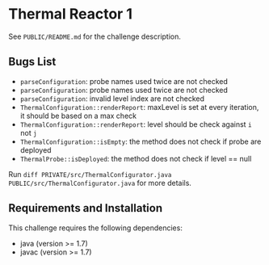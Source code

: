# Thermal Reactor 1

See `PUBLIC/README.md` for the challenge description.

## Bugs List

* `parseConfiguration`: probe names used twice are not checked
* `parseConfiguration`: probe names used twice are not checked
* `parseConfiguration`: invalid level index are not checked
* `ThermalConfiguration::renderReport`: maxLevel is set at every iteration, it should be based on a max check
* `ThermalConfiguration::renderReport`: level should be check against `i` not `j`
* `ThermalConfiguration::isEmpty`: the method does not check if probe are deployed
* `ThermalProbe::isDeployed`: the method does not check if level == null

Run `diff PRIVATE/src/ThermalConfigurator.java PUBLIC/src/ThermalConfigurator.java`
for more details.

## Requirements and Installation

This challenge requires the following dependencies:

* java (version >= 1.7)
* javac (version >= 1.7)
